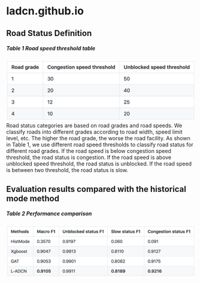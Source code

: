 # ladcn.github.io

## Road Status Definition

##### Table 1 Road speed threshold table
![avatar](table1.png)
Road status categories are based on road grades and road speeds. We classify roads into different grades according to road width, speed limit level, etc. The higher the road grade, the worse the road facility. As shown in Table 1, we use different road speed thresholds to classify road status for different road grades. If the road speed is below congestion speed threshold, the road status is congestion. If the road speed is above unblocked speed threshold, the road status is unblocked. If the road speed is between two threshold, the road status is slow.  



## Evaluation results compared with the historical mode method
##### Table 2 Performance comparison
![avatar](table2.png)

